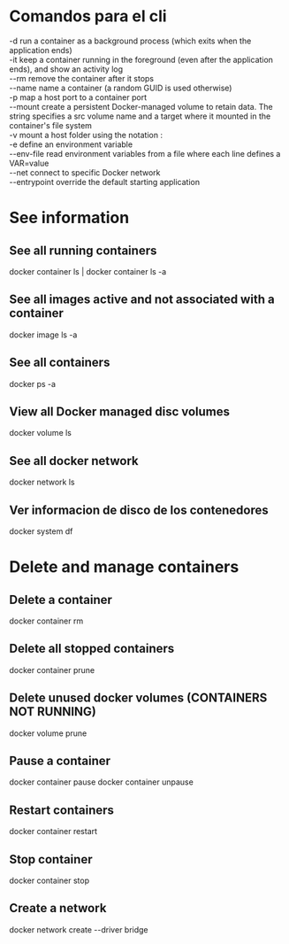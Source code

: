 # Comandos para el cli
-d	run a container as a background process (which exits when the application ends)<br>
-it	keep a container running in the foreground (even after the application ends), and show an activity log<br>
--rm	remove the container after it stops<br>
--name	name a container (a random GUID is used otherwise)<br>
-p	map a host port to a container port<br>
--mount	create a persistent Docker-managed volume to retain data. The string specifies a src volume name and a target where it mounted in the container's file system<br>
-v	mount a host folder using the notation <hostdir>:<containerdir> <br>
-e	define an environment variable<br>
--env-file	read environment variables from a file where each line defines a VAR=value<br>
--net	connect to specific Docker network<br>
--entrypoint	override the default starting application<br>


# See information

## See all running containers
docker container ls | docker container ls -a

## See all images active and not associated with a container
docker image ls -a

## See all containers
docker ps -a

##  View all Docker managed disc volumes
docker volume ls

## See all docker network
docker network ls

## Ver informacion de disco de los contenedores
docker system df


# Delete and manage containers
## Delete a container
docker container rm <name>

## Delete all stopped containers
docker container prune

## Delete unused docker volumes (CONTAINERS NOT RUNNING)
docker volume prune

## Pause a container
docker container pause <name>
docker container unpause <name>

## Restart containers
docker container restart <name> <othername>

## Stop container
docker container stop <name>

## Create a network
docker network create --driver bridge <netname>